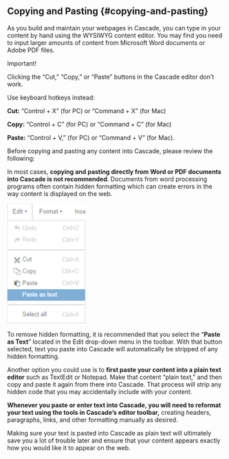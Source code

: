 ## Copying and Pasting {#copying-and-pasting}

As you build and maintain your webpages in Cascade, you can type in your content by hand using the WYSIWYG content editor. You may find you need to input larger amounts of content from Microsoft Word documents or Adobe PDF files.

Important!

Clicking the “Cut,” “Copy,” or “Paste” buttons in the Cascade editor don&#039;t work.

Use keyboard hotkeys instead:

**Cut:** “Control + X” (for PC) or “Command + X” (for Mac)

**Copy:** “Control + C” (for PC) or “Command + C” (for Mac)

**Paste:** “Control + V,” (for PC) or “Command + V” (for Mac).

Before copying and pasting any content into Cascade, please review the following:

In most cases, **copying and pasting directly from Word or PDF documents into Cascade is not recommended**. Documents from word processing programs often contain hidden formatting which can create errors in the way content is displayed on the web.

![54](../assets/54.png)

To remove hidden formatting, it is recommended that you select the “**Paste as Text**” located in the Edit drop-down menu in the toolbar. With that button selected, text you paste into Cascade will automatically be stripped of any hidden formatting.

Another option you could use is to **first paste your content into a plain text editor** such as TextEdit or Notepad. Make that content “plain text,” and then copy and paste it again from there into Cascade. That process will strip any hidden code that you may accidentally include with your content.

**Whenever you paste or enter text into Cascade, you will need to reformat your text using the tools in Cascade’s editor toolbar,** creating headers, paragraphs, links, and other formatting manually as desired.

Making sure your text is pasted into Cascade as plain text will ultimately save you a lot of trouble later and ensure that your content appears exactly how you would like it to appear on the web.